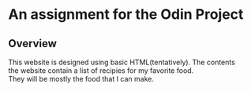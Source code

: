 # An assignment for the Odin Project
## Overview
This website is designed using basic HTML(tentatively). The contents  
the website contain a list of recipies for my favorite food.  
They will be mostly the food that I can make.
